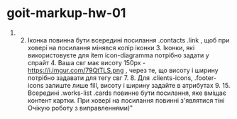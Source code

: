 # goit-markup-hw-01


1.  2. Іконка повинна бути всередині посилання .contacts .link , щоб при ховері на посилання мінявся колір іконки 3. Іконки, які використовуєте для item icon-diagramma потрібно задати у спрайт 4. Ваша свг має висоту 150рх - https://i.imgur.com/79QtTLS.png , через те, що висоту і ширину потрібно задавати для тегу свг 7. 8. Для .clients-icons, .footer-icons залиште лише fill, висоту і ширину задайте в атрибутах 9.   15. Всередині .works-list .cards повинне бути посилання, яке вміщає контент картки. При ховері на посилання повинні з'являтися тіні Очікую роботу з виправленнями)"
